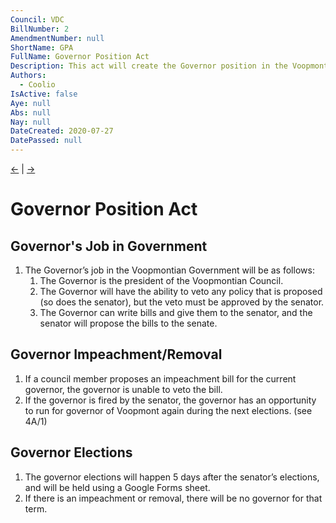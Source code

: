 ```yaml
--- 
Council: VDC
BillNumber: 2
AmendmentNumber: null
ShortName: GPA
FullName: Governor Position Act
Description: This act will create the Governor position in the Voopmontian Government.
Authors:
  - Coolio
IsActive: false
Aye: null
Abs: null
Nay: null
DateCreated: 2020-07-27
DatePassed: null
---
```


[←](001) | [→](002)

# Governor Position Act

## Governor's Job in Government

1. The Governor’s job in the Voopmontian Government will be as follows:
   1. The Governor is the president of the Voopmontian Council.
   2. The Governor will have the ability to veto any policy that is proposed (so does the senator), but the veto must be approved by the senator.
   3. The Governor can write bills and give them to the senator, and the senator will propose the bills to the senate.

## Governor Impeachment/Removal

1. If a council member proposes an impeachment bill for the current governor, the governor is unable to veto the bill.
2. If the governor is fired by the senator, the governor has an opportunity to run for governor of Voopmont again during the next elections. (see 4A/1)

## Governor Elections

1. The governor elections will happen 5 days after the senator’s elections, and will be held using a Google Forms sheet.
2. If there is an impeachment or removal, there will be no governor for that term.
